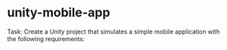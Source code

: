 # unity-mobile-app
Task: Create a Unity project that simulates a simple mobile application with the following requirements: 
